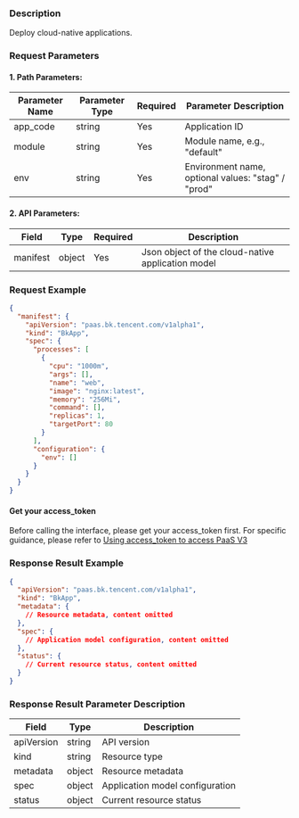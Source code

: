 ### Description
Deploy cloud-native applications.

### Request Parameters

#### 1. Path Parameters:

| Parameter Name | Parameter Type | Required | Parameter Description |
| -------------- | -------------- | -------- | --------------------- |
| app_code       | string         | Yes      | Application ID        |
| module         | string         | Yes      | Module name, e.g., "default" |
| env            | string         | Yes      | Environment name, optional values: "stag" / "prod" |

#### 2. API Parameters:

| Field     | Type   | Required | Description                              |
| --------- | ------ | -------- | ---------------------------------------- |
| manifest  | object | Yes      | Json object of the cloud-native application model |


### Request Example

```json
{
  "manifest": {
    "apiVersion": "paas.bk.tencent.com/v1alpha1",
    "kind": "BkApp",
    "spec": {
      "processes": [
        {
          "cpu": "1000m",
          "args": [],
          "name": "web",
          "image": "nginx:latest",
          "memory": "256Mi",
          "command": [],
          "replicas": 1,
          "targetPort": 80
        }
      ],
      "configuration": {
        "env": []
      }
    }
  }
}
```

#### Get your access_token

Before calling the interface, please get your access_token first. For specific guidance, please refer to [Using access_token to access PaaS V3](https://bk.tencent.com/docs/markdown/PaaS/DevelopTools/BaseGuide/topics/paas/access_token)

### Response Result Example

```json
{
  "apiVersion": "paas.bk.tencent.com/v1alpha1",
  "kind": "BkApp",
  "metadata": {
    // Resource metadata, content omitted
  },
  "spec": {
    // Application model configuration, content omitted
  },
  "status": {
    // Current resource status, content omitted
  }
}
```

### Response Result Parameter Description

| Field       | Type   | Description            |
| ----------- | ------ | ---------------------- |
| apiVersion  | string | API version            |
| kind        | string | Resource type          |
| metadata    | object | Resource metadata      |
| spec        | object | Application model configuration |
| status      | object | Current resource status |